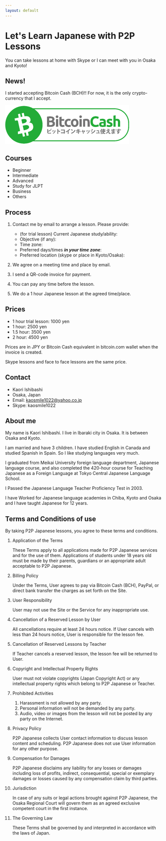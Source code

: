 ```yaml
---
layout: default
---
```


# Let's Learn Japanese with P2P Lessons

You can take lessons at home with Skype or I can meet with you in Osaka and Kyoto!

## News!

I started accepting Bitcoin Cash (BCH)!! For now, it is the only crypto-currency that I accept.

![BCH Accepted](assets/bch-accepted-jp.png)

## Courses

*  Beginner
*  Intermediate
*  Advanced
*  Study for JLPT
*  Business
*  Others

## Process

1. Contact me by email to arrange a lesson. Please provide:

    * (for trial lesson) Current Japanese study/ability: 
    * Objective (if any): 
    * Time zone: 
    * Preferred days/times ***in your time zone***:
    * Preferred location (skype or place in Kyoto/Osaka):
2. We agree on a meeting time and place by email.
3. I send a QR-code invoice for payment.
4. You can pay any time before the lesson.
5. We do a 1 hour Japanese lesson at the agreed time/place.

## Prices

* 1 hour trial lesson: 1000 yen
* 1 hour: 2500 yen
* 1.5 hour: 3500 yen
* 2 hour: 4500 yen

Prices are in JPY or Bitcoin Cash equivalent in bitcoin.com wallet when the invoice is created.

Skype lessons and face to face lessons are the same price.

## Contact

* Kaori Ishibashi
* Osaka, Japan
* Email: kaosmile1022@yahoo.co.jp
* Skype: kaosmile1022

## About me

My name is Kaori Ishibashi. I live in Ibaraki city in Osaka. It is between Osaka and Kyoto.

I am married and have 3 children. I have studied English in Canada and studied Spanish in Spain. So I like studying languages very much.

I graduated from Meikai University foreign language department, Japanese language course, and also completed the 420-hour course for Teaching Japanese as a Foreign Language at Tokyo Central Japanese Language School.

I Passed the Japanese Language Teacher Proficiency Test in 2003.

I have Worked for Japanese language academies in Chiba, Kyoto and Osaka and I have taught Japanese for 12 years.

## Terms and Conditions of use

By taking P2P Japanese lessons, you agree to these terms and conditions.

1. Application of the Terms

    These Terms apply to all applications made for P2P Japanese services and for the use of them. Applications of students under 18 years old must be made by their parents, guardians or an appropriate adult acceptable to P2P Japanese.
2. Billing Policy

    Under the Terms, User agrees to pay via Bitcoin Cash (BCH), PayPal, or direct bank transfer the charges as set forth on the Site.
3. User Responsibility

    User may not use the Site or the Service for any inappropriate use.
4. Cancellation of a Reserved Lesson by User

    All cancellations require at least 24 hours notice. If User cancels with less than 24 hours notice, User is responsible for the lesson fee.
5. Cancellation of Reserved Lessons by Teacher

    If Teacher cancels a reserved lesson, the lesson fee will be returned to User.
6. Copyright and Intellectual Property Rights

    User must not violate copyrights (Japan Copyright Act) or any intellectual property rights which belong to P2P Japanese or Teacher.
7. Prohibited Activities

    1. Harassment is not allowed by any party.
    2. Personal information will not be demanded by any party.
    3. Audio, video or images from the lesson will not be posted by any party on the Internet.
8. Privacy Policy

    P2P Japanese collects User contact information to discuss lesson content and scheduling. P2P Japanese does not use User information for any other purpose.
9. Compensation for Damages

    P2P Japanese disclaims any liability for any losses or damages including loss of profits, indirect, consequential, special or exemplary damages or losses caused by any compensation claim by third parties.
10. Jurisdiction

    In case of any suits or legal actions brought against P2P Japanese, the Osaka Regional Court will govern them as an agreed exclusive competent court in the first instance.
11. The Governing Law

    These Terms shall be governed by and interpreted in accordance with the laws of Japan.
